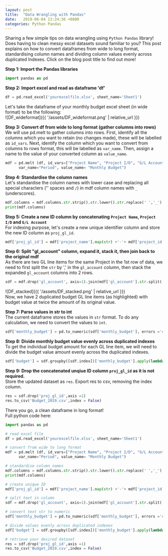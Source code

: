 ```yaml
---
layout: post
title:  "Data Wrangling with Pandas"
date:   2019-06-04 13:24:36 +0800
categories: Python Pandas
---
```

Sharing a few simple tips on data wrangling using `Python Pandas` library! Does having to clean messy excel datasets sound familiar to you? This post explains on how to convert dataframes from wide to long format, standardising column names and dividing column values evenly across duplicated Indexes. Click on the blog post title to find out more!<br>


**Step 1: Import the Pandas libraries** 

```python
import pandas as pd
```

**Step 2: Import excel and read as dataframe 'df'** 
```python
df = pd.read_excel('yourexcelfile.xlsx', sheet_name='Sheet1')
```
Let's take the dataframe of your monthly budget excel sheet (in wide format) to be the following:<br>
![DF_wideformat]({{ '/assets/DF_wideformat.png' | relative_url }}) 


**Step 3: Convert df from wide to long format (gather columns into rows)** <br>
We will use pd.melt to gather columns into rows. First, identify all the columns which you want to retain (no changes made), these will be labelled as `id_vars`. Next, identify the column which you want to convert from columns to rows format, this will be labelled as `var_name`.
Then, assign a name to the value of your converted column as `value_name`.
```python
mdf = pd.melt (df, id_vars=["Project Name", "Project I/D", "G/L Account"], 
	  var_name="Period", value_name= "Monthly Budget")
```

**Step 4: Standardise the column names** <br>
Let's standardise the column names with lower case and replacing all special characters ('' spaces and `/`) in mdf column names with `_` (underscores).

```python
mdf.columns = mdf.columns.str.strip().str.lower().str.replace(' ','_').str.replace('/','')
print(mdf.columns)
```
**Step 5: Create a new ID column by concatenating `Project Name`, `Project I/D` and `G/L Account`** <br>
For indexing purpose, let's create a new unique identifier column and store the new ID column as `proj_gl_id`.

```python
mdf['proj_gl_id'] = mdf['project_name'].map(str) +'-'+ mdf['project_id'].map(str) + '-' + mdf['gl_account'].map(str)
```
**Step 6: Split "gl_account" column, expand it, stack it, then join back to the original mdf** <br>
As there are two GL line items for the same Project in the 1st row of data, we need to first split the `str` by ',' in the  `gl_account` column, then stack the expanded `gl_account` columns into 2 rows.  
```python
sdf = mdf.drop('gl_account', axis=1).join(mdf['gl_account'].str.split(', ', expand=True).stack().reset_index(level=1, drop=True).rename('gl_account'))
```
![DF_stacked]({{ '/assets/DF_stacked.png' | relative_url }}) <br>
Now, we have 2 duplicated budget GL line items (as highlighted) with budget value at twice the amount of its original value.

**Step 7: Parse values in str to int** <br>
The current dataframe stores the values in `str` format. To do any calculation, we need to convert the values to `int`. 
```python
sdf['monthly_budget'] = pd.to_numeric(sdf['monthly_budget'], errors ='coerce')
```
**Step 8: Divide monthly budget value evenly across duplicated indexes** <br>
To get the individual budget amount for each GL line item, we will need to divide the budget value amount evenly across the duplicated indexes.
```python
sdf['budget'] = sdf.groupby([sdf.index])['monthly_budget'].apply(lambda x: x / len(x))
```
**Step 9: Drop the concatenated unqiue ID column `proj_gl_id` as it is not required.** <br>
Store the updated dataset as `res`. Export res to csv, removing the index column.
```python
res = sdf.drop('proj_gl_id',axis =1)
res.to_csv('Budget_2019.csv',index = False)
```
There you go, a clean dataframe in long format! <br>
Full python code here: <br>
```python
import pandas as pd

# read excel file
df = pd.read_excel('yourexcelfile.xlsx', sheet_name='Sheet1')

# convert from wide to long format
mdf = pd.melt (df, id_vars=["Project Name", "Project I/D", "G/L Account"], 
	  var_name="Period", value_name= "Monthly Budget")

# standardise column names
mdf.columns = mdf.columns.str.strip().str.lower().str.replace(' ','_').str.replace('/','')
print(mdf.columns)

# create unique ID
mdf['proj_gl_id'] = mdf['project_name'].map(str) +'-'+ mdf['project_id'].map(str) + '-' + mdf['gl_account'].map(str)

# split text in column
sdf = mdf.drop('gl_account', axis=1).join(mdf['gl_account'].str.split(', ', expand=True).stack().reset_index(level=1, drop=True).rename('gl_account'))

# convert text str to numeric
sdf['monthly_budget'] = pd.to_numeric(sdf['monthly_budget'], errors ='coerce')

# divide values evenly across duplicated indexes
sdf['budget'] = sdf.groupby([sdf.index])['monthly_budget'].apply(lambda x: x / len(x))

# retrieve your desired dataset
res = sdf.drop('proj_gl_id',axis =1)
res.to_csv('Budget_2019.csv',index = False)
```

[Read More]: https://jamieqianhui.github.io/python/pandas/2019/06/04/Data-Wrangling-in-Python.html
